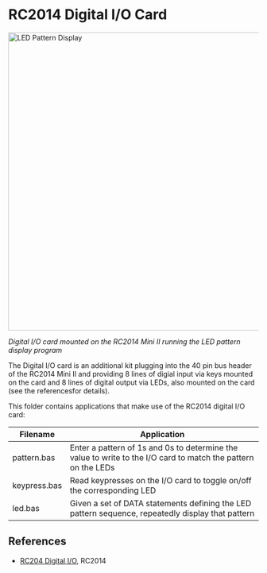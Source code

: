 # RC2014 Digital I/O Card

<img src="https://github.com/davewalker5/RC2014/blob/main/Applications/DigitalIO/led.gif" alt="LED Pattern Display" width="600">

_Digital I/O card mounted on the RC2014 Mini II running the LED pattern display program_

The Digital I/O card is an additional kit plugging into the 40 pin bus header of the RC2014 Mini II and providing 8 lines of digial input via keys mounted on the card and 8 lines of digital output via LEDs, also mounted on the card (see the referencesfor details).

This folder contains applications that make use of the RC2014 digital I/O card:

| Filename     | Application                                                                                                   |
| ------------ | ------------------------------------------------------------------------------------------------------------- |
| pattern.bas  | Enter a pattern of 1s and 0s to determine the value to write to the I/O card to match the pattern on the LEDs |
| keypress.bas | Read keypresses on the I/O card to toggle on/off the corresponding LED                                        |
| led.bas      | Given a set of DATA statements defining the LED pattern sequence, repeatedly display that pattern             |

## References

- [RC204 Digital I/O](https://rc2014.co.uk/modules/digital-io/), RC2014
